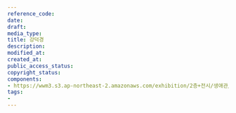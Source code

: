 ```yaml
---
reference_code: 
date: 
draft: 
media_type: 
title: 강덕경
description: 
modified_at: 
created_at: 
public_access_status: 
copyright_status: 
components:
- https://wwm3.s3.ap-northeast-2.amazonaws.com/exhibition/2층+전시/생애관/할머니들/강덕경.jpg
tags:
- 
---
```

